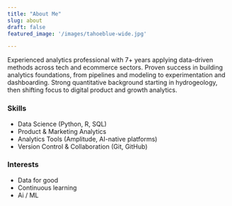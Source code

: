 ```yaml
---
title: "About Me"
slug: about
draft: false
featured_image: '/images/tahoeblue-wide.jpg'

---
```


Experienced analytics professional with 7+ years applying data-driven methods across tech and ecommerce sectors. Proven success in building analytics foundations, from pipelines and modeling to experimentation and dashboarding. Strong quantitative background starting in hydrogeology, then shifting focus to digital product and growth analytics.

### Skills

- Data Science (Python, R, SQL)
- Product & Marketing Analytics
- Analytics Tools (Amplitude, AI-native platforms)
- Version Control & Collaboration (Git, GitHub)

### Interests

- Data for good
- Continuous learning
- Ai / ML

